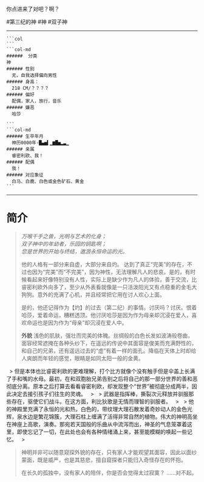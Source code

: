 你点进来了对吧？啊？

#第三纪的神 #神 #双子神

---

````col
```col
```
```col-md
######  分类
神
###### 性别
  无，自我选择偏向男性
###### 身高：
  218 CM/？？？？
###### 偏好
  配偶，家人，旅行，音乐
###### 嫌恶
  哈莎
  
```
```col-md
###### 生卒年月
  神历0000年-█▄▅▍▁▆█▅▂▃▁
###### 亲属
  睿密利欧、我！
###### 配偶
  我！
###### 对应象征
  白马、白鹿、白色或金色矿石、黄金
```
````

---

# 简介

> *万喉千手之兽，光明与艺术的化身；  
> 双子神中的年幼者，乐园的钥匙啊；  
> 您是世界的开始与终结，遨游永恒命运的光。*
> 
> 他的人格有一部分来自虚，大部分来自灼。
> ​
> 达到了真正“完美”的存在，不过也因为“完美”而“不完美”，因为神性，无法理解凡人的悲哀。是的，有时候看起来好像特别没有人性，实际上是缺少作为凡人的体验，善于交流，比睿密利欧外向多了，至少从外表看就像是一只活泼阳光又有点稳重的金毛大狗狗。意外的充满了心机，并且经常把它用在讨人欢心上面。
> 
> 是的，他还记得作为【灼】的过去（第二纪）的事情。讨厌吗？讨厌。恨着哈莎，爱着命运，糟糕透顶。他讨厌哈莎是因为作为母亲却沉浸在爱人，喜欢命运也是因为作为“母亲”却沉浸在爱人中。
> 
> **外貌**
>     浅色的肌肤，强壮而完美的体魄。丝绸般的白色长发如波涛般卷曲，面容经常遮掩在各种头纱下，在遥远的传说中其面容是俊美而充满野性的，和自己的兄弟，还有遥远过去的“虚”有着一样的面孔。降临在天体上时却给人爽朗而年轻的感觉，眼睛是如同太阳一般的金黄。
>    
  > 但是本体也比睿密利欧的更难理解，打个比方就像个没有触手但是伞盖上长满了手和嘴的水母。最初，在和双胞胎兄弟告别之后将自己的那一部分世界的善和恶彻底分离。原本之后打算去看看睿密利欧，却发现整个“世界”被彻底分成两半，因此决定去接引孩子们往生的灵魂。
  > 
  > 武器是指挥棒，撕裂次元释放并驯服那些存在，驱使它们战斗。在这方面，利比狄歌是无情而理智的驯服者。
  > 
  > 他的神殿里充满了永恒的光和热，白色的，带纹理大理石散发着奇妙动人的金色光辉，泉水边是繁花锦簇，大理石柱上缠满了活得非常自然的植物。伟大的神明高坐在神座上高歌，演奏。那宛若天国般的乐曲从中流泻而出，神圣的气息笼罩着这里，即使忘记了一切，在此处也会有各种情绪涌上来，甚至能模糊的唤起一些记忆。
  > 
>  神明并非可以随意窥探外貌的存在，只有家人才能观望其面容，因此以面纱蒙面，既是威严，也是其慈悲，擅自窥探者只能归入奇怪存在的怀抱。
>  
>在长久的孤独中，没有家人的陪伴，你是否会觉得太过寂寞？
>……对不起。
